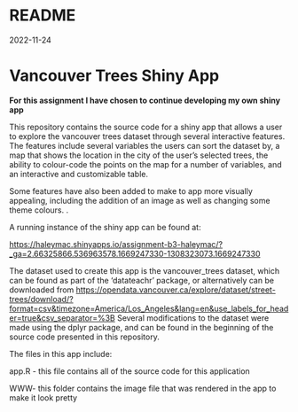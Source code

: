 README
================
2022-11-24

# Vancouver Trees Shiny App

**For this assignment I have chosen to continue developing my own shiny
app**

This repository contains the source code for a shiny app that allows a
user to explore the vancouver trees dataset through several interactive
features. The features include several variables the users can sort the
dataset by, a map that shows the location in the city of the user’s
selected trees, the ability to colour-code the points on the map for a
number of variables, and an interactive and customizable table.

Some features have also been added to make to app more visually
appealing, including the addition of an image as well as changing some
theme colours. .

A running instance of the shiny app can be found at:

<https://haleymac.shinyapps.io/assignment-b3-haleymac/?_ga=2.66325866.536963578.1669247330-1308323073.1669247330>

The dataset used to create this app is the vancouver_trees dataset,
which can be found as part of the ‘datateachr’ package, or alternatively
can be downloaded from
<https://opendata.vancouver.ca/explore/dataset/street-trees/download/?format=csv&timezone=America/Los_Angeles&lang=en&use_labels_for_header=true&csv_separator=%3B>
Several modifications to the dataset were made using the dplyr package,
and can be found in the beginning of the source code presented in this
repository.

The files in this app include:

app.R - this file contains all of the source code for this application

WWW- this folder contains the image file that was rendered in the app to
make it look pretty
